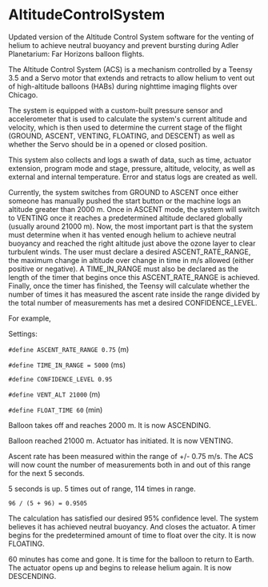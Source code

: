 # AltitudeControlSystem
Updated version of the Altitude Control System software for the venting of helium to achieve neutral buoyancy and prevent bursting during Adler Planetarium: Far Horizons balloon flights.

The Altitude Control System (ACS) is a mechanism controlled by a Teensy 3.5 and a Servo motor that extends and retracts to allow helium to vent out of high-altitude balloons (HABs) during nighttime imaging flights over Chicago.

The system is equipped with a custom-built pressure sensor and accelerometer that is used to calculate the system's current altitude and velocity, which is then used to determine the current stage of the flight (GROUND, ASCENT, VENTING, FLOATING, and DESCENT) as well as whether the Servo should be in a opened or closed position.

This system also collects and logs a swath of data, such as time, actuator extension, program mode and stage, pressure, altitude, velocity, as well as external and internal temperature. Error and status logs are created as well.

Currently, the system switches from GROUND to ASCENT once either someone has manually pushed the start button or the machine logs an altitude greater than 2000 m. Once in ASCENT mode, the system will switch to VENTING once it reaches a predetermined altitude declared globally (usually around 21000 m). Now, the most important part is that the system must determine when it has vented enough helium to achieve neutral buoyancy and reached the right altitude just above the ozone layer to clear turbulent winds. The user must declare a desired ASCENT_RATE_RANGE, the maximum change in altitude over change in time in m/s allowed (either positive or negative). A TIME_IN_RANGE must also be declared as the length of the timer that begins once this ASCENT_RATE_RANGE is achieved. Finally, once the timer has finished, the Teensy will calculate whether the number of times it has measured the ascent rate inside the range divided by the total number of measurements has met a desired CONFIDENCE_LEVEL.


For example,

Settings:

<code>#define ASCENT_RATE_RANGE 0.75</code> (m)

<code>#define TIME_IN_RANGE = 5000</code> (ms)

<code>#define CONFIDENCE_LEVEL 0.95</code>


<code>#define VENT_ALT 21000</code> (m)

<code>#define FLOAT_TIME 60</code> (min)

Balloon takes off and reaches 2000 m. It is now ASCENDING.

Balloon reached 21000 m. Actuator has initiated. It is now VENTING.

Ascent rate has been measured within the range of +/- 0.75 m/s. The ACS will now count the number of measurements both in and out of this range for the next 5 seconds.

5 seconds is up. 5 times out of range, 114 times in range.

<code>96 / (5 + 96) = 0.9505</code>

The calculation has satisfied our desired 95% confidence level. The system believes it has achieved neutral buoyancy. And closes the actuator. A timer begins for the predetermined amount of time to float over the city. It is now FLOATING.

 60 minutes has come and gone. It is time for the balloon to return to Earth. The actuator opens up and begins to release helium again. It is now DESCENDING.
